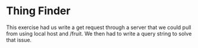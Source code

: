Thing Finder
====================

This exercise had us write a get request through a server that we could pull from using local host and /fruit. We then had to write a query string to solve that issue.